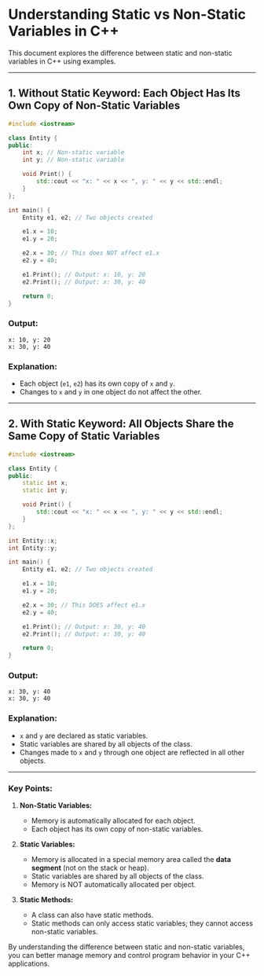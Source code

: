 # Understanding Static vs Non-Static Variables in C++

This document explores the difference between static and non-static variables in C++ using examples.

---
## **1. Without Static Keyword: Each Object Has Its Own Copy of Non-Static Variables**

```cpp
#include <iostream>

class Entity {
public:
    int x; // Non-static variable
    int y; // Non-static variable

    void Print() {
        std::cout << "x: " << x << ", y: " << y << std::endl;
    }
};

int main() {
    Entity e1, e2; // Two objects created

    e1.x = 10;
    e1.y = 20;

    e2.x = 30; // This does NOT affect e1.x
    e2.y = 40;

    e1.Print(); // Output: x: 10, y: 20
    e2.Print(); // Output: x: 30, y: 40

    return 0;
}
```
### **Output:**
```
x: 10, y: 20
x: 30, y: 40
```
### **Explanation:**
- Each object (`e1`, `e2`) has its own copy of `x` and `y`.
- Changes to `x` and `y` in one object do not affect the other.

---
## **2. With Static Keyword: All Objects Share the Same Copy of Static Variables**

```cpp
#include <iostream>

class Entity {
public:
    static int x;
    static int y;

    void Print() {
        std::cout << "x: " << x << ", y: " << y << std::endl;
    }
};

int Entity::x;
int Entity::y;

int main() {
    Entity e1, e2; // Two objects created

    e1.x = 10;
    e1.y = 20;

    e2.x = 30; // This DOES affect e1.x
    e2.y = 40;

    e1.Print(); // Output: x: 30, y: 40
    e2.Print(); // Output: x: 30, y: 40

    return 0;
}
```
### **Output:**
```
x: 30, y: 40
x: 30, y: 40
```
### **Explanation:**
- `x` and `y` are declared as static variables.
- Static variables are shared by all objects of the class.
- Changes made to `x` and `y` through one object are reflected in all other objects.

---
### **Key Points:**
1. **Non-Static Variables:**
   - Memory is automatically allocated for each object.
   - Each object has its own copy of non-static variables.

2. **Static Variables:**
   - Memory is allocated in a special memory area called the **data segment** (not on the stack or heap).
   - Static variables are shared by all objects of the class.
   - Memory is NOT automatically allocated per object.

3. **Static Methods:**
   - A class can also have static methods.
   - Static methods can only access static variables; they cannot access non-static variables.

By understanding the difference between static and non-static variables, you can better manage memory and control program behavior in your C++ applications.

